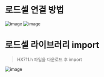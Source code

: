 # 로드셀 연결 방법
![image](https://user-images.githubusercontent.com/37334007/141078242-3a48a7d0-cde6-49de-849a-1e1b28f48a7f.png)
![image](https://user-images.githubusercontent.com/37334007/141078256-450aeddf-e222-4477-9d2a-46450a88a5f9.png)

# 로드셀 라이브러리 import
> HX711.h 파일을 다운로드 후 import

![image](https://user-images.githubusercontent.com/37334007/141078321-25a782c6-95b4-4242-bd4f-6aeed059198a.png)

# 
